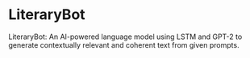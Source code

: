 # LiteraryBot
LiteraryBot: An AI-powered language model using LSTM and GPT-2 to generate contextually relevant and coherent text from given prompts.
